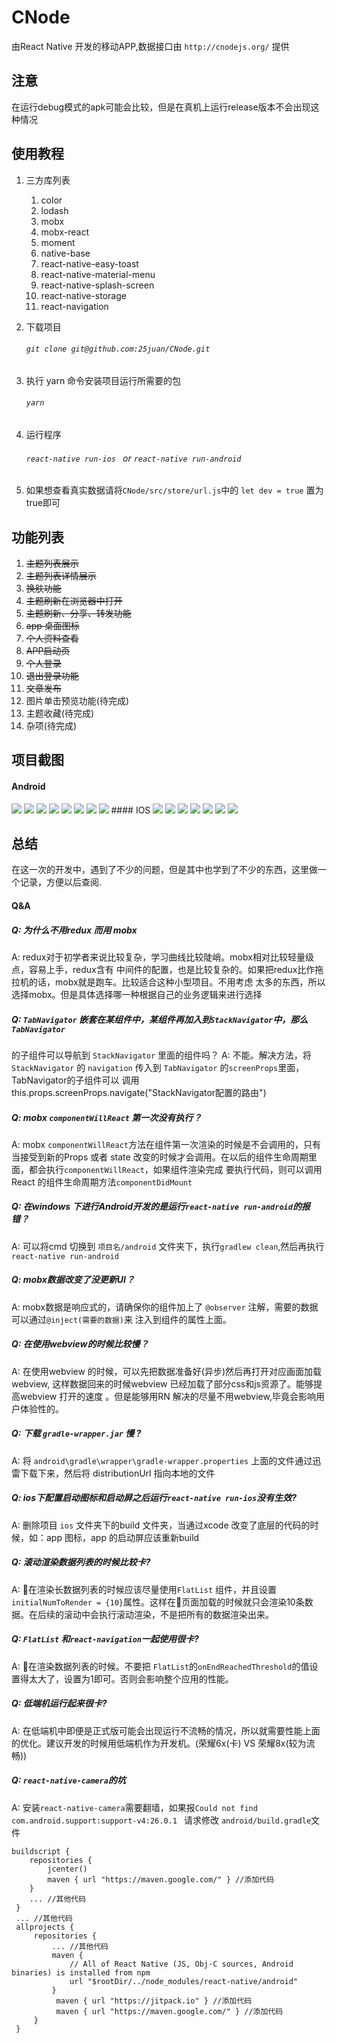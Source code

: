 # CNode

由React Native 开发的移动APP,数据接口由 `http://cnodejs.org/` 提供
## 注意
在运行debug模式的apk可能会比较，但是在真机上运行release版本不会出现这种情况 
## 使用教程
1. 三方库列表
    1. color
    1. lodash
    1. mobx
    1. mobx-react
    1. moment
    1. native-base
    1. react-native-easy-toast
    1. react-native-material-menu
    1. react-native-splash-screen
    1. react-native-storage
    1. react-navigation

1. 下载项目
    ###### `git clone git@github.com:25juan/CNode.git`
1. 执行 yarn 命令安装项目运行所需要的包 
    ###### `yarn`
1. 运行程序
    ###### `react-native run-ios ` or `react-native run-android`
1. 如果想查看真实数据请将`CNode/src/store/url.js`中的 ```let dev = true``` 置为true即可
## 功能列表
1. <del>主题列表展示</del>
1. <del>主题列表详情展示</del>
1. <del>换肤功能</del>
1. <del>主题刷新在浏览器中打开</del>
1. <del>主题刷新、分享、转发功能</del>
1. <del>app 桌面图标</del>
1. <del>个人资料查看</del>
1. <del>APP启动页</del>
1. <del>个人登录</del>
1. <del>退出登录功能</del>
1. <del>文章发布</del>
1. 图片单击预览功能(待完成)
1. 主题收藏(待完成)
1. 杂项(待完成)

## 项目截图
#### Android
<img src="./document/image/android/share.jpg">
<img  src="./document/image/android/ask.jpg" >
<img   src="./document/image/android/job.jpg" >
<img   src="./document/image/android/mine.jpg" >
<img   src="./document/image/android/detail.jpg" >
<img   src="./document/image/android/detail2.jpg" >
<img   src="./document/image/android/theme.jpg" >
<img   src="./document/image/android/user.jpg" >
#### IOS
<img  src="./document/image/ios/ask.png" >
<img   src="./document/image/ios/job.png" >
<img   src="./document/image/ios/mine.png" >
<img   src="./document/image/ios/detail.png" >
<img   src="./document/image/ios/detail2.png" >
<img   src="./document/image/ios/theme.png" >
<img   src="./document/image/ios/user.png" >

## 总结
在这一次的开发中，遇到了不少的问题，但是其中也学到了不少的东西，这里做一个记录，方便以后查阅.

#### Q&A

##### Q: 为什么不用redux 而用 mobx
A: redux对于初学者来说比较复杂，学习曲线比较陡峭。mobx相对比较轻量级点，容易上手，redux含有
中间件的配置，也是比较复杂的。如果把redux比作拖拉机的话，mobx就是跑车。比较适合这种小型项目。不用考虑
太多的东西，所以选择mobx。但是具体选择哪一种根据自己的业务逻辑来进行选择
##### Q: `TabNavigator` 嵌套在某组件中，某组件再加入到`StackNavigator`中，那么`TabNavigator`
的子组件可以导航到 `StackNavigator` 里面的组件吗？
A: 不能。解决方法，将 `StackNavigator` 的 `navigation` 传入到 `TabNavigator` 的`screenProps`里面，
TabNavigator的子组件可以 调用 this.props.screenProps.navigate("StackNavigator配置的路由")
##### Q: mobx `componentWillReact` 第一次没有执行？
A: mobx `componentWillReact`方法在组件第一次渲染的时候是不会调用的，只有当接受到新的Props 或者
state 改变的时候才会调用。在以后的组件生命周期里面，都会执行`componentWillReact`，如果组件渲染完成
要执行代码，则可以调用React 的组件生命周期方法`componentDidMount`
##### Q: 在windows 下进行Android开发的是运行`react-native run-android`的报错？
A: 可以将cmd 切换到 `项目名/android` 文件夹下，执行`gradlew clean`,然后再执行`react-native run-android`
##### Q: mobx数据改变了没更新UI？
A: mobx数据是响应式的，请确保你的组件加上了 `@observer` 注解，需要的数据可以通过`@inject(需要的数据)`来
注入到组件的属性上面。
##### Q: 在使用webview的时候比较慢？
A: 在使用webview 的时候，可以先把数据准备好(异步)然后再打开对应画面加载webview,
这样数据回来的时候webview 已经加载了部分css和js资源了。能够提高webview 打开的速度
。但是能够用RN 解决的尽量不用webview,毕竟会影响用户体验性的。
##### Q: 下载 ```gradle-wrapper.jar``` 慢 ?
A: 将 ```android\gradle\wrapper\gradle-wrapper.properties``` 上面的文件通过迅雷下载下来，然后将 distributionUrl 指向本地的文件
##### Q: ios下配置启动图标和启动屏之后运行`react-native run-ios`没有生效?
A: 删除项目 ```ios``` 文件夹下的build 文件夹，当通过xcode 改变了底层的代码的时候，如：app 图标，app 的启动屏应该重新build 
##### Q: 滚动渲染数据列表的时候比较卡?
A: 在渲染长数据列表的时候应该尽量使用`FlatList` 组件，并且设置`initialNumToRender = {10}`属性。这样在页面加载的时候就只会渲染10条数据。在后续的滚动中会执行滚动渲染，不是把所有的数据渲染出来。
##### Q: `FlatList` 和`react-navigation`一起使用很卡?
A: 在渲染数据列表的时候。不要把 `FlatList`的`onEndReachedThreshold`的值设置得太大了，设置为1即可。否则会影响整个应用的性能。
##### Q: 低端机运行起来很卡?
A: 在低端机中即便是正式版可能会出现运行不流畅的情况，所以就需要性能上面的优化。建议开发的时候用低端机作为开发机。(荣耀6x(卡) VS 荣耀8x(较为流畅))
##### Q: `react-native-camera`的坑
A: 安装`react-native-camera`需要翻墙，如果报`Could not find com.android.support:support-v4:26.0.1 ` 请求修改
`android/build.gradle`文件
```
buildscript {
    repositories {
        jcenter()
        maven { url "https://maven.google.com/" } //添加代码
    }
    ... //其他代码
 }
 ... //其他代码
 allprojects {
     repositories {
         ... //其他代码         
         maven {
             // All of React Native (JS, Obj-C sources, Android binaries) is installed from npm
             url "$rootDir/../node_modules/react-native/android"
         }
          maven { url "https://jitpack.io" } //添加代码
          maven { url "https://maven.google.com/" } //添加代码
     }
 }
```










     
    